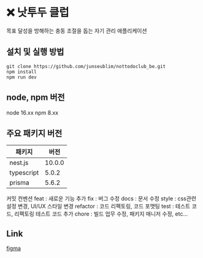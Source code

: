 # ❌ 낫투두 클럽 
목표 달성을 방해하는 충동 조절을 돕는 자기 관리 애플리케이션

## 설치 및 실행 방법
```
git clone https://github.com/junseublim/nottodoclub_be.git
npm install
npm run dev
```
## node, npm 버전
node 16.xx
npm 8.xx

## 주요 패키지 버전

| 패키지      | 버전   |
| ----------- | ------ |
| nest.js       | 10.0.0 |
| typescript  | 5.0.2  |
| prisma        | 5.6.2  |

커밋 컨벤션
feat : 새로운 기능 추가
fix : 버그 수정
docs : 문서 수정
style : css관련 설정 변경, UI/UX 스타일 변경
refactor : 코드 리펙토링, 코드 포맷팅
test : 테스트 코드, 리펙토링 테스트 코드 추가
chore : 빌드 업무 수정, 패키지 매니저 수정, etc...


## Link
[figma](https://www.figma.com/design/IMdcNeSHXGgWLPIIhPNXzc/[Nottodoclub]-Workspace-1?node-id=0-1&t=LwMopzVJZDS32cRF-0)
